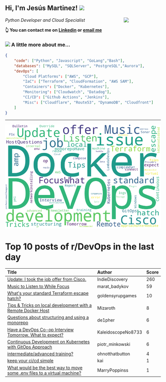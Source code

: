 <!--
**jmartinezl/jmartinezl** is a ✨ _special_ ✨ repository because its `README.md` (this file) appears on your GitHub profile.

Here are some ideas to get you started:

- 🔭 I’m currently working on ...
- 🌱 I’m currently learning ...
- 👯 I’m looking to collaborate on ...
- 🤔 I’m looking for help with ...
- 💬 Ask me about ...
- 📫 How to reach me: ...
- 😄 Pronouns: ...
- ⚡ Fun fact: ...
-->

<h2>Hi, I'm Jesús Martinez! <img src="https://media.giphy.com/media/WUlplcMpOCEmTGBtBW/giphy.gif" width="30"> </h2>
<img align='right' src="https://media.giphy.com/media/NytMLKyiaIh6VH9SPm/giphy.gif" width="120">
<p><em>Python Developer and Cloud Specialist
</em></p>

**👆 You can contact me on [Linkedin](https://www.linkedin.com/in/jes%C3%BAs-martinez-2b7b10104/) or [email me](mailto:jesus.mtz.lorenzo@gmail.com)**

### <img src="https://media.giphy.com/media/VgCDAzcKvsR6OM0uWg/giphy.gif" width="50"> A little more about me...  

```json
{
    "code": ["Python", "Javascript", "GoLang","Bash"],
    "databases": ["MySQL", "SQLServer", "PostgreSQL","Aurora"],
    "devOps": [
        "Cloud Platforms": ["AWS", "GCP"],
        "IaC": ["Terraform", "CloudFormation", "AWS SAM"],
        "Containers": ["Docker", "Kubernetes"],
        "Monitoring": ["Cloudwatch", "Datadog"],
        "CI/CD": ["Github Actions", "Jenkins"],
        "Misc": ["Cloudflare", "Route53", "DynamoDB", "Cloudfront"]
    ]
}
```
---

![Wordcloud](./cloud.png)

# Top 10 posts of r/DevOps in the last day

| Title | Author | Score |
|:---|:---|:---|
| [Update: I took the job offer from Cisco.](https://www.reddit.com/r/devops/comments/v5ct51/update_i_took_the_job_offer_from_cisco/) | IndieDiscovery | 260 |
| [Music to Listen to While Focus](https://www.reddit.com/r/devops/comments/v5w1vu/music_to_listen_to_while_focus/) | marat_badykov | 59 |
| [What's your standard Terraform escape hatch?](https://www.reddit.com/r/devops/comments/v5mqgj/whats_your_standard_terraform_escape_hatch/) | goldensyrupgames | 10 |
| [Tips &amp; Tricks on local development with a Remote Docker Host](https://www.reddit.com/r/devops/comments/v5ekqz/tips_tricks_on_local_development_with_a_remote/) | Mizaroth | 8 |
| [Questions about structuring and using a monorepo](https://www.reddit.com/r/devops/comments/v5tll1/questions_about_structuring_and_using_a_monorepo/) | de1pher | 6 |
| [Have a DevOps Co-op Interview Tomorrow. What to expect?](https://www.reddit.com/r/devops/comments/v5mbnj/have_a_devops_coop_interview_tomorrow_what_to/) | KaleidoscopeNo8733 | 6 |
| [Continuous Development on Kubernetes with GitOps Approach](https://www.reddit.com/r/devops/comments/v5yjhm/continuous_development_on_kubernetes_with_gitops/) | piotr_minkowski | 6 |
| [intermediate/advanced training?](https://www.reddit.com/r/devops/comments/v618x9/intermediateadvanced_training/) | ohnotthatbutton | 4 |
| [keep your ci/cd simple](https://www.reddit.com/r/devops/comments/v5vs6g/keep_your_cicd_simple/) | kai | 1 |
| [What would be the best way to move some .env files to a virtual machine?](https://www.reddit.com/r/devops/comments/v5k4w6/what_would_be_the_best_way_to_move_some_env_files/) | MarryPoppinss | 1 |
